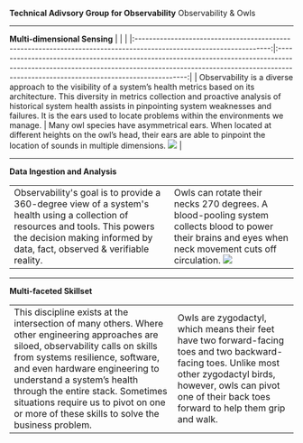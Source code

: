 **Technical Adivsory Group for Observability**
Observability & Owls

---
**Multi-dimensional Sensing**
|                                                                                                                     |                                                                                                                                                                                                                   |
|:-------------------------------------------------------------------------------------------------------------------:|:-----------------------------------------------------------------------------------------------------------------------------------------------------------------------------------------------------------------:|
| Observability is a diverse approach to the visibility of a system’s health metrics based on its architecture. This diversity in metrics collection and proactive analysis of historical system health assists in pinpointing system weaknesses and failures. It is the ears used to locate problems within the environments we manage. | Many owl species have asymmetrical ears. When located at different heights on the owl’s head, their ears are able to pinpoint the location of sounds in multiple dimensions. ![](https://i.imgur.com/zqHpkUq.jpg) |


---

**Data Ingestion and Analysis**

|  | |
| -------- | -------- |
|  Observability's goal is to provide a 360-degree view of a system's health using a collection of resources and tools. This powers the decision making informed by data, fact, observed & verifiable reality.        |     Owls can rotate their necks 270 degrees. A blood-pooling system collects blood to power their brains and eyes when neck movement cuts off circulation. ![](https://i.imgur.com/vbREc6J.png)    |

---

**Multi-faceted Skillset**

|  | |
| -------- | -------- |
| This discipline exists at the intersection of many others. Where other engineering approaches are siloed, observability calls on skills from systems resilience, software, and even hardware engineering to understand a system’s health through the entire stack. Sometimes situations require us to pivot on one or more of these skills to solve the business problem. | Owls are zygodactyl, which means their feet have two forward-facing toes and two backward-facing toes. Unlike most other zygodactyl birds, however, owls can pivot one of their back toes forward to help them grip and walk.     |

